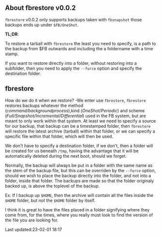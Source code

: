 About fbrestore v0.0.2
----------------------

`fbrestore` v0.0.2 only supports backups taken with 
`fbsnapshot` those backups ends up under `$FB/OneShot`.

**TL;DR**:

To restore a tarball with `fbrestore` the least you need to
specify, is a path to the backup from $FB outwards and
including the a foldername with a time stamp.

If you want to restore directly into a folder, without
restoring into a subfolder, then you need to apply the
`--force` option and specify the destination folder.

## fbrestore

How do we do it  when we restore?  -We enter use
`fbrestore`, `fbrestore` restores backups whatever the
method (*command/backgroundprocess*),kind (*OneShot/Periodic*)
and scheme (*Full/Snapshot/Incremental/Differential*) used in
the FB system, but are meant to only work within that
system. At least we need to specify a source for our backup,
that backup can be a timestamped folder, then `fbrestore`
will restore the latest archive (tarball) within that
folder, or we can specify a specific file within that
folder, which will then be used.

We don't have to specify a destination folder, if we don't,
then a folder will be created for us beneath `/tmp`, having
the advantage that it will be automatically deleted during
the next boot, should we forget.

Normally, the backup will always be put in a folder with the
same name as the stem of the backup file, but this can be
overriden by the `--force` option, should we wish to place
the backup directly into the folder, and not into a folder,
inside that folder. The backups are made so
that the folder originaly backed up, is above the toplevel
of the backup.

Ex. If I backup up `$HOME`, then the archive will contain all
the files inside the `$HOME` folder, but not the `$HOME` folder
by itself.

I think it is great to have the files placed in a folder
signifying where they come from, for the times, where you
really must look to find the version of the file you are
looking for.


  Last updated:23-02-01 18:17

